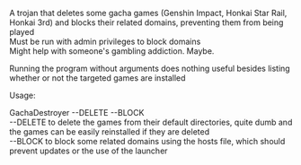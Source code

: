 A trojan that deletes some gacha games (Genshin Impact, Honkai Star Rail, Honkai 3rd) and blocks their related domains, preventing them from being played  
Must be run with admin privileges to block domains  
Might help with someone's gambling addiction. Maybe.  

Running the program without arguments does nothing useful besides listing whether or not the targeted games are installed  

Usage:  

GachaDestroyer --DELETE --BLOCK  
--DELETE to delete the games from their default directories, quite dumb and the games can be easily reinstalled if they are deleted  
--BLOCK to block some related domains using the hosts file, which should prevent updates or the use of the launcher  
